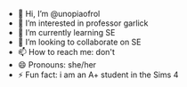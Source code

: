 - 👋 Hi, I’m @unopiaofrol
- 👀 I’m interested in professor garlick
- 🌱 I’m currently learning SE
- 💞️ I’m looking to collaborate on SE
- 📫 How to reach me: don't
- 😄 Pronouns: she/her
- ⚡ Fun fact: i am an A+ student in the Sims 4

<!---
unopiaofrol/unopiaofrol is a ✨ special ✨ repository because its `README.md` (this file) appears on your GitHub profile.
You can click the Preview link to take a look at your changes.
--->
